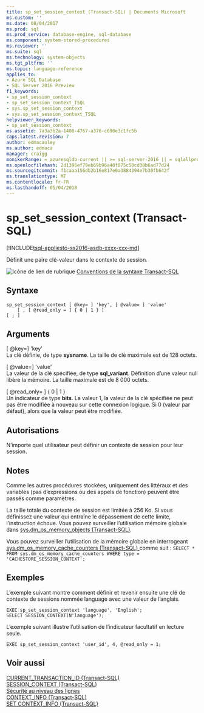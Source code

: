 ```yaml
---
title: sp_set_session_context (Transact-SQL) | Documents Microsoft
ms.custom: ''
ms.date: 08/04/2017
ms.prod: sql
ms.prod_service: database-engine, sql-database
ms.component: system-stored-procedures
ms.reviewer: ''
ms.suite: sql
ms.technology: system-objects
ms.tgt_pltfrm: ''
ms.topic: language-reference
applies_to:
- Azure SQL Database
- SQL Server 2016 Preview
f1_keywords:
- sp_set_session_context
- sp_set_session_context_TSQL
- sys.sp_set_session_context
- sys.sp_set_session_context_TSQL
helpviewer_keywords:
- sp_set_session_context
ms.assetid: 7a3a3b2a-1408-4767-a376-c690e3c1fc5b
caps.latest.revision: 7
author: edmacauley
ms.author: edmaca
manager: craigg
monikerRange: = azuresqldb-current || >= sql-server-2016 || = sqlallproducts-allversions
ms.openlocfilehash: 2d1396ef79eb69b96a40f075c50cd38b6ad77d24
ms.sourcegitcommit: f1caaa156db2b16e817e0a3884394e7b30fb642f
ms.translationtype: MT
ms.contentlocale: fr-FR
ms.lasthandoff: 05/04/2018
---
```

# <a name="spsetsessioncontext-transact-sql"></a>sp_set_session_context (Transact-SQL)
[!INCLUDE[tsql-appliesto-ss2016-asdb-xxxx-xxx-md](../../includes/tsql-appliesto-ss2016-asdb-xxxx-xxx-md.md)]

Définit une paire clé-valeur dans le contexte de session.  
  

 ![Icône de lien de rubrique](../../database-engine/configure-windows/media/topic-link.gif "Icône lien de rubrique") [Conventions de la syntaxe Transact-SQL](../../t-sql/language-elements/transact-sql-syntax-conventions-transact-sql.md)  
  
## <a name="syntax"></a>Syntaxe  
  
```  
sp_set_session_context [ @key= ] 'key', [ @value= ] 'value'  
    [ , [ @read_only = ] { 0 | 1 } ]  
[ ; ]  
```  
  
## <a name="arguments"></a>Arguments  
 [ @key=] 'key'  
 La clé définie, de type **sysname**. La taille de clé maximale est de 128 octets.  
  
 [ @value=] 'value'  
 La valeur de la clé spécifiée, de type **sql_variant**. Définition d’une valeur null libère la mémoire. La taille maximale est de 8 000 octets.  
  
 [ @read_only= ] { 0 | 1 }  
 Un indicateur de type **bits**. La valeur 1, la valeur de la clé spécifiée ne peut pas être modifiée à nouveau sur cette connexion logique. Si 0 (valeur par défaut), alors que la valeur peut être modifiée.  
  
## <a name="permissions"></a>Autorisations  
 N’importe quel utilisateur peut définir un contexte de session pour leur session.  
  
## <a name="remarks"></a>Notes  
 Comme les autres procédures stockées, uniquement des littéraux et des variables (pas d’expressions ou des appels de fonction) peuvent être passés comme paramètres.  
  
 La taille totale du contexte de session est limitée à 256 Ko. Si vous définissez une valeur qui entraîne le dépassement de cette limite, l’instruction échoue. Vous pouvez surveiller l’utilisation mémoire globale dans [sys.dm_os_memory_objects &#40;Transact-SQL&#41;](../../relational-databases/system-dynamic-management-views/sys-dm-os-memory-objects-transact-sql.md).  
  
 Vous pouvez surveiller l’utilisation de la mémoire globale en interrogeant [sys.dm_os_memory_cache_counters &#40;Transact-SQL&#41; ](../../relational-databases/system-dynamic-management-views/sys-dm-os-memory-cache-counters-transact-sql.md) comme suit : `SELECT * FROM sys.dm_os_memory_cache_counters WHERE type = 'CACHESTORE_SESSION_CONTEXT';`  
  
## <a name="examples"></a>Exemples  
 L’exemple suivant montre comment définir et revenir ensuite une clé de contexte de sessions nommée language avec une valeur de l’anglais.  
  
```  
EXEC sp_set_session_context 'language', 'English';  
SELECT SESSION_CONTEXT(N'language');  
```  
  
 L’exemple suivant illustre l’utilisation de l’indicateur facultatif en lecture seule.  
  
```  
EXEC sp_set_session_context 'user_id', 4, @read_only = 1;  
```  
  
## <a name="see-also"></a>Voir aussi  
 [CURRENT_TRANSACTION_ID &#40;Transact-SQL&#41;](../../t-sql/functions/current-transaction-id-transact-sql.md)   
 [SESSION_CONTEXT &#40;Transact-SQL&#41;](../../t-sql/functions/session-context-transact-sql.md)   
 [Sécurité au niveau des lignes](../../relational-databases/security/row-level-security.md)   
 [CONTEXT_INFO  &#40;Transact-SQL&#41;](../../t-sql/functions/context-info-transact-sql.md)   
 [SET CONTEXT_INFO &#40;Transact-SQL&#41;](../../t-sql/statements/set-context-info-transact-sql.md)  
  
  
